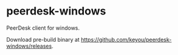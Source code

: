 # peerdesk-windows
PeerDesk client for windows.

Download pre-build binary at <https://github.com/keyou/peerdesk-windows/releases>.
